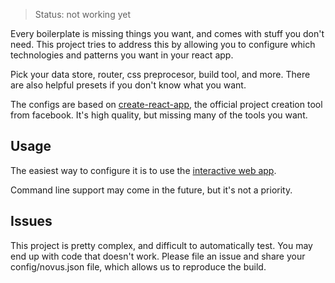 > Status: not working yet

Every boilerplate is missing things you want, and comes with stuff you don't need.
This project tries to address this by allowing you to configure which technologies
and patterns you want in your react app.

Pick your data store, router, css preprocesor, build tool, and more. There are also
helpful presets if you don't know what you want.

The configs are based on [create-react-app], the official project creation tool
from facebook. It's high quality, but missing many of the tools you want.

[create-react-app]: https://github.com/facebookincubator/create-react-app

## Usage

The easiest way to configure it is to use the [interactive web app][1].

Command line support may come in the future, but it's not a priority.

[1]: https://brigand.github.io/react-novus

## Issues

This project is pretty complex, and difficult to automatically test. You may end
up with code that doesn't work. Please file an issue and share your config/novus.json
file, which allows us to reproduce the build.

